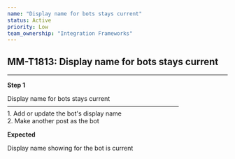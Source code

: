 ```yaml
---
name: "Display name for bots stays current"
status: Active
priority: Low
team_ownership: "Integration Frameworks"
---
```


## MM-T1813: Display name for bots stays current

---

**Step 1**

Display name for bots stays current\
————————————————————————————\
1\. Add or update the bot's display name\
2\. Make another post as the bot

**Expected**

Display name showing for the bot is current
